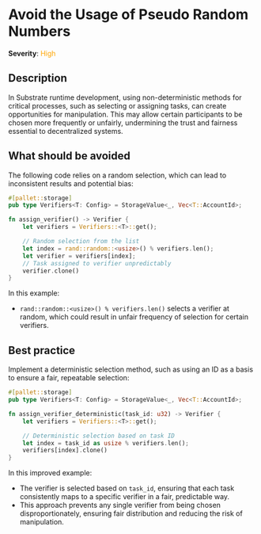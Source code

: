 # Avoid the Usage of Pseudo Random Numbers

**Severity**: <span style="color:orange;">High</span>

## Description

In Substrate runtime development, using non-deterministic methods for critical processes, such as selecting or assigning tasks, can create opportunities for manipulation. This may allow certain participants to be chosen more frequently or unfairly, undermining the trust and fairness essential to decentralized systems.

## What should be avoided

The following code relies on a random selection, which can lead to inconsistent results and potential bias:

```rust
#[pallet::storage]
pub type Verifiers<T: Config> = StorageValue<_, Vec<T::AccountId>;

fn assign_verifier() -> Verifier {
    let verifiers = Verifiers::<T>::get();

    // Random selection from the list
    let index = rand::random::<usize>() % verifiers.len();
    let verifier = verifiers[index];
    // Task assigned to verifier unpredictably
    verifier.clone()
}
```

In this example:

- `rand::random::<usize>() % verifiers.len()` selects a verifier at random, which could result in unfair frequency of selection for certain verifiers.

## Best practice

Implement a deterministic selection method, such as using an ID as a basis to ensure a fair, repeatable selection:

```rust
#[pallet::storage]
pub type Verifiers<T: Config> = StorageValue<_, Vec<T::AccountId>;

fn assign_verifier_deterministic(task_id: u32) -> Verifier {
    let verifiers = Verifiers::<T>::get();

    // Deterministic selection based on task ID
    let index = task_id as usize % verifiers.len();
    verifiers[index].clone()
}
```

In this improved example:

- The verifier is selected based on `task_id`, ensuring that each task consistently maps to a specific verifier in a fair, predictable way.
- This approach prevents any single verifier from being chosen disproportionately, ensuring fair distribution and reducing the risk of manipulation.
